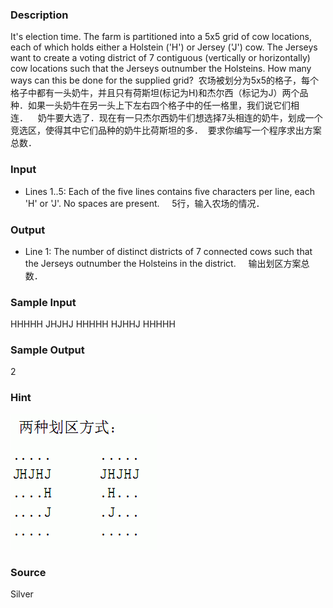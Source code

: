 
### Description
It's election time. The farm is partitioned into a 5x5 grid of cow locations, each of which holds either a Holstein ('H') or Jersey ('J') cow. The Jerseys want to create a voting district of 7 contiguous (vertically or horizontally) cow locations such that the Jerseys outnumber the Holsteins. How many ways can this be done for the supplied grid? 
 农场被划分为5x5的格子，每个格子中都有一头奶牛，并且只有荷斯坦(标记为H)和杰尔西（标记为J）两个品种．如果一头奶牛在另一头上下左右四个格子中的任一格里，我们说它们相连．    奶牛要大选了．现在有一只杰尔西奶牛们想选择7头相连的奶牛，划成一个竞选区，使得其中它们品种的奶牛比荷斯坦的多．  要求你编写一个程序求出方案总数．
### Input
* Lines 1..5: Each of the five lines contains five characters per line, each 'H' or 'J'. No spaces are present. 
    5行，输入农场的情况．
### Output
* Line 1: The number of distinct districts of 7 connected cows such that the Jerseys outnumber the Holsteins in the district. 
    输出划区方案总数．

### Sample Input
HHHHH
JHJHJ
HHHHH
HJHHJ
HHHHH

### Sample Output
2

### Hint
![](/JudgeOnline/upload/201401/44(3).jpg)

### Source
Silver